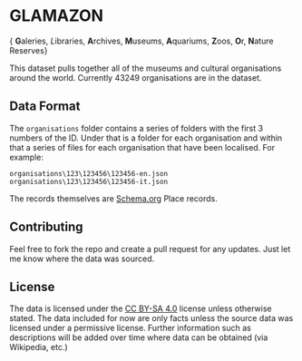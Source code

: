 # GLAMAZON

{ **G**aleries, *L*ibraries, **A**rchives, **M**useums, **A**quariums, **Z**oos, **O**r, **N**ature Reserves}

This dataset pulls together all of the museums and cultural organisations around the world. Currently 43249 organisations are in the dataset.

## Data Format

The `organisations` folder contains a series of folders with the first 3 numbers of the ID. Under that is a folder for each organisation and within that a series of files for each organisation that have been localised. For example:

```
organisations\123\123456\123456-en.json
organisations\123\123456\123456-it.json
```

The records themselves are [Schema.org](http://schema.org/Place) Place records.

## Contributing

Feel free to fork the repo and create a pull request for any updates. Just let me know where the data was sourced.

## License

The data is licensed under the [CC BY-SA 4.0](https://creativecommons.org/licenses/by-sa/4.0/) license unless otherwise stated. The data included for now are only facts unless the source data was licensed under a permissive license. Further information such as descriptions will be added over time where data can be obtained (via Wikipedia, etc.)

